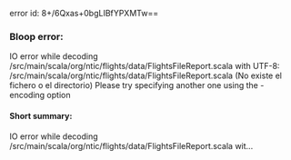 error id: 8+/6Qxas+0bgLIBfYPXMTw==
### Bloop error:

IO error while decoding <WORKSPACE>/src/main/scala/org/ntic/flights/data/FlightsFileReport.scala with UTF-8: <WORKSPACE>/src/main/scala/org/ntic/flights/data/FlightsFileReport.scala (No existe el fichero o el directorio)
Please try specifying another one using the -encoding option
#### Short summary: 

IO error while decoding <WORKSPACE>/src/main/scala/org/ntic/flights/data/FlightsFileReport.scala wit...